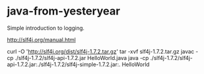 java-from-yesteryear
====================

Simple introduction to logging.

http://slf4j.org/manual.html

curl -O 'http://slf4j.org/dist/slf4j-1.7.2.tar.gz'
tar -xvf slf4j-1.7.2.tar.gz
javac -cp ./slf4j-1.7.2/slf4j-api-1.7.2.jar HelloWorld.java
java -cp ./slf4j-1.7.2/slf4j-api-1.7.2.jar:./slf4j-1.7.2/slf4j-simple-1.7.2.jar:. HelloWorld